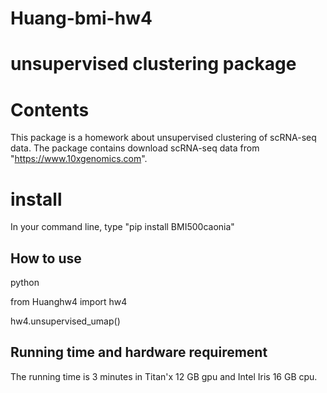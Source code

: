 # Huang-bmi-hw4

# unsupervised clustering package 

# Contents
This package is a homework about unsupervised clustering of scRNA-seq data. The package contains download scRNA-seq data from "https://www.10xgenomics.com". 


# install

In your command line, type "pip install BMI500caonia"

## How to use

python

from Huanghw4 import hw4

hw4.unsupervised_umap()

## Running time and hardware requirement

The running time is 3 minutes in Titan'x 12 GB gpu and Intel Iris 16 GB cpu. 
